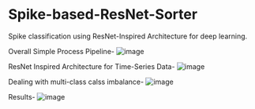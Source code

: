 # Spike-based-ResNet-Sorter
Spike classification using ResNet-Inspired Architecture for deep learning.

Overall Simple Process Pipeline-
![image](https://github.com/user-attachments/assets/0eebc97e-b3a5-4751-9fa9-0a28ef088e14)

ResNet Inspired Architecture for Time-Series Data-
![image](https://github.com/user-attachments/assets/dce22998-66af-499c-b6ff-2bfc7b2d8de0)

Dealing with multi-class calss imbalance- 
![image](https://github.com/user-attachments/assets/e631c55a-639a-4f53-b68c-5a9c7822cc74)

Results-
![image](https://github.com/user-attachments/assets/de415b2e-7e21-4a8b-a8e7-14a0a536b1d9)
